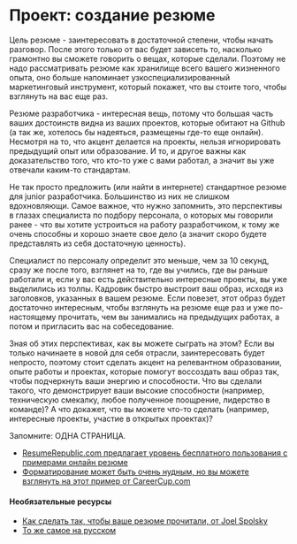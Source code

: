 # Проект: создание резюме

Цель резюме - заинтересовать в достаточной степени, чтобы начать разговор. После этого только от вас будет зависеть то, насколько грамонтно вы сможете говорить о вещах, которые сделали. Поэтому не надо рассматривать резюме как хранилище всего вашего жизненного опыта, оно больше напоминает узкоспециализированный маркетинговый инструмент, который покажет, что вы стоите того, чтобы взглянуть на вас еще раз.

Резюме разработчика - интересная вещь, потому что большая часть ваших достоинств видна из ваших проектов, которые обитают на Github (а так же, хотелось бы надеяться, размещены где-то еще онлайн). Несмотря на то, что акцент делается на проекты, нельзя игнорировать предыдущий опыт или образование. И то, и другое важны как доказательство того, что кто-то уже с вами работал, а значит вы уже отвечали каким-то стандартам.

Не так просто предложить (или найти в интернете) стандартное резюме для junior разработчика. Большинство из них не слишком вдохновляющи. Самое важное, что нужно запомнить, это перспективы в глазах специалиста по подбору персонала, о которых мы говорили ранее - что вы хотите устроиться на работу разработчиком, к тому же очень способны и хорошо знаете свое дело (а значит скоро будете представлять из себя достаточную ценность).

Специалист по персоналу определит это меньше, чем за 10 секунд, сразу же после того, взглянет на то, где вы учились, где вы раньше работали и, если у вас есть действительно интересные проекты, вы уже выделились из толпы. Кадровик быстро выстроит ваш образ, исходя из заголовков, указанных в вашем резюме. Если повезет, этот образ будет достаточно интересным, чтобы взглянуть на резюме еще раз и уже по-настоящему прочитать, чем вы занимались на предыдущих работах, а потом и пригласить вас на собеседование.

Зная об этих перспективах, как вы можете сыграть на этом? Если вы только начинаете в новой для себя отрасли, заинтересовать будет непросто, поэтому стоит сделать акцент на релевантном образовании, опыте работы и проектах, которые помогут воссоздать ваш образ так, чтобы подчеркнуть ваши энергию и способности. Что вы сделали такого, что демонстрирует ваши высокие способности (например, техническую смекалку, любое полученное поощрение, лидерство в команде)? А что докажет, что вы можете что-то сделать (например, интересные проекты, участие в открытых проектах)?

Запомните: ОДНА СТРАНИЦА.

- [ResumeRepublic.com предлагает уровень бесплатного пользования с примерами онлайн резюме](https://www.resumerepublic.com/)
- [Форматирование может быть очень нудным, но вы можете взглянуть на этот пример от CareerCup.com](http://www.careercup.com/resume)

#### Необязательные ресурсы

- [Как сделать так, чтобы ваше резюме прочитали, от Joel Spolsky](http://www.joelonsoftware.com/articles/ResumeRead.html)
- [То же самое на русском](http://russian.joelonsoftware.com/Articles/ResumeRead.html)
